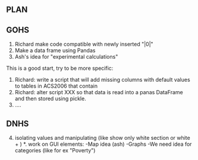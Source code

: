 PLAN
----
GOHS
--------------------------------------------------------------------
1. Richard make code compatible with newly inserted "|0|"
2. Make a data frame using Pandas
3. Ash's idea for "experimental calculations"

This is a good start, try to be more specific:

1. Richard: write a script that will add missing columns with default values to tables in ACS2006 that contain
2. Richard: alter script XXX so that data is read into a panas DataFrame and then stored using pickle.
3. ....

DNHS
----------------------------------------------------------------------
4. isolating values and manipulating (like show only white section or white + )
	*. work on GUI elements:
	-Map idea (ash)
	-Graphs
	-We need idea for categories (like for ex "Poverty")
